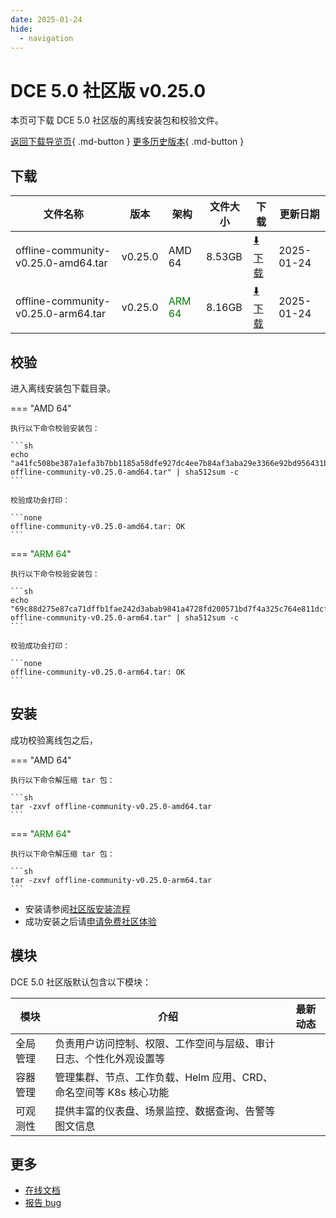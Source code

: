 ```yaml
---
date: 2025-01-24
hide:
  - navigation
---
```


# DCE 5.0 社区版 v0.25.0

本页可下载 DCE 5.0 社区版的离线安装包和校验文件。

[返回下载导览页](../index.md){ .md-button } [更多历史版本](./dce5-installer-history.md){ .md-button }

## 下载

| 文件名称 | 版本 | 架构 | 文件大小 | 下载 | 更新日期 |
| ------- | --- | ---- | ------ | --- | ------- |
| offline-community-v0.25.0-amd64.tar | v0.25.0 | AMD 64 | 8.53GB | [:arrow_down: 下载](https://qiniu-download-public.daocloud.io/DaoCloud_Enterprise/dce5/offline-community-v0.25.0-amd64.tar) | 2025-01-24 |
| offline-community-v0.25.0-arm64.tar | v0.25.0 | <font color="green">ARM 64</font> | 8.16GB | [:arrow_down: 下载](https://qiniu-download-public.daocloud.io/DaoCloud_Enterprise/dce5/offline-community-v0.25.0-arm64.tar) | 2025-01-24 |

## 校验

进入离线安装包下载目录。

=== "AMD 64"

    执行以下命令校验安装包：

    ```sh
    echo "a41fc508be387a1efa3b7bb1185a58dfe927dc4ee7b84af3aba29e3366e92bd956431b8fd8e8570f22da5daeb86a96e4daad779a2a94bb737dac34d762b0e856  offline-community-v0.25.0-amd64.tar" | sha512sum -c
    ```

    校验成功会打印：

    ```none
    offline-community-v0.25.0-amd64.tar: OK
    ```

=== "<font color="green">ARM 64</font>"

    执行以下命令校验安装包：

    ```sh
    echo "69c88d275e87ca71dffb1fae242d3abab9841a4728fd200571bd7f4a325c764e811dcfb8219588f305767f05f04375be42e842466685fdc2cbe3df779b41221a  offline-community-v0.25.0-arm64.tar" | sha512sum -c
    ```

    校验成功会打印：

    ```none
    offline-community-v0.25.0-arm64.tar: OK
    ```

## 安装

成功校验离线包之后，

=== "AMD 64"

    执行以下命令解压缩 tar 包：

    ```sh
    tar -zxvf offline-community-v0.25.0-amd64.tar
    ```

=== "<font color="green">ARM 64</font>"

    执行以下命令解压缩 tar 包：

    ```sh
    tar -zxvf offline-community-v0.25.0-arm64.tar
    ```

- 安装请参阅[社区版安装流程](../../install/community/k8s/online.md#_2)
- 成功安装之后请[申请免费社区体验](../../dce/license0.md)

## 模块

DCE 5.0 社区版默认包含以下模块：

| 模块     | 介绍            | 最新动态         |
| -------- | -------------- | -------------- |
| 全局管理 | 负责用户访问控制、权限、工作空间与层级、审计日志、个性化外观设置等 | [](../../ghippo/intro/release-notes.md#) |
| 容器管理 | 管理集群、节点、工作负载、Helm 应用、CRD、命名空间等 K8s 核心功能 | [](../../kpanda/intro/release-notes.md#) |
| 可观测性 | 提供丰富的仪表盘、场景监控、数据查询、告警等图文信息 | [](../../insight/intro/release-notes.md#) |

## 更多

- [在线文档](../../dce/index.md)
- [报告 bug](https://github.com/DaoCloud/DaoCloud-docs/issues)
